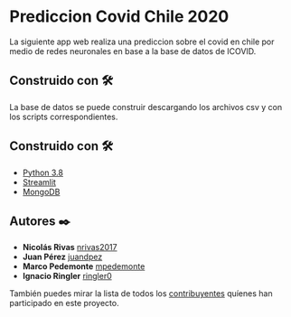 # Prediccion Covid Chile 2020

La siguiente app web realiza una prediccion sobre el covid en chile por medio de redes neuronales en base a la base de datos de ICOVID.

## Construido con 🛠️


La base de datos se puede construir descargando los archivos csv y con los scripts correspondientes.

## Construido con 🛠️

* [Python 3.8](https://www.python.org)
* [Streamlit](https://pypi.org/project/PyQt5/)
* [MongoDB](https://www.mongodb.com)


## Autores ✒️


* **Nicolás Rivas** [nrivas2017](https://github.com/nrivas2017)
* **Juan Pérez** [juandpez](https://github.com/juandpez)
* **Marco Pedemonte** [mpedemonte](https://github.com/mpedemonte)
* **Ignacio Ringler** [ringler0](https://github.com/ringler0)



También puedes mirar la lista de todos los [contribuyentes](https://github.com/mpedemonte/PrediccionCovid/graphs/contributors) quíenes han participado en este proyecto. 
